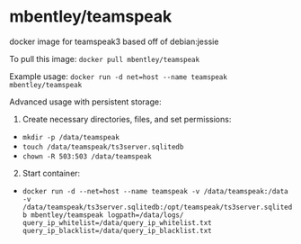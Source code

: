mbentley/teamspeak
==================

docker image for teamspeak3
based off of debian:jessie

To pull this image:
`docker pull mbentley/teamspeak`

Example usage:
`docker run -d net=host --name teamspeak mbentley/teamspeak`

Advanced usage with persistent storage:
1. Create necessary directories, files, and set permissions:
  * `mkdir -p /data/teamspeak`
  * `touch /data/teamspeak/ts3server.sqlitedb`
  * `chown -R 503:503 /data/teamspeak`
2. Start container:
  * `docker run -d --net=host --name teamspeak -v /data/teamspeak:/data -v /data/teamspeak/ts3server.sqlitedb:/opt/teamspeak/ts3server.sqlitedb mbentley/teamspeak logpath=/data/logs/ query_ip_whitelist=/data/query_ip_whitelist.txt query_ip_blacklist=/data/query_ip_blacklist.txt`
